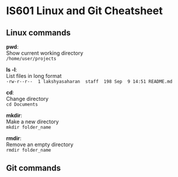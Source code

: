 # IS601 Linux and Git Cheatsheet


## Linux commands
**pwd**:<br>
Show current working directory<br>
`/home/user/projects`<br>

**ls -l**:<br>
List files in long format<br>
`-rw-r--r--  1 lakshyasaharan  staff  198 Sep  9 14:51 README.md`<br>

**cd**:<br>
Change directory<br>
`cd Documents`<br>

**mkdir**:<br>
Make a new directory<br>
`mkdir folder_name`<br>

**rmdir**:<br>
Remove an empty directory<br>
`rmdir folder_name`<br>

## Git commands
